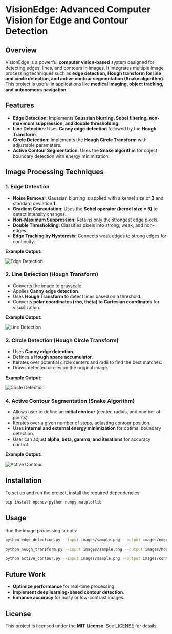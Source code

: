 # VisionEdge: Advanced Computer Vision for Edge and Contour Detection

## Overview
VisionEdge is a powerful **computer vision-based** system designed for detecting edges, lines, and contours in images. It integrates multiple image processing techniques such as **edge detection, Hough transform for line and circle detection, and active contour segmentation (Snake algorithm)**. This project is useful in applications like **medical imaging, object tracking, and autonomous navigation**.

## Features

- **Edge Detection**: Implements **Gaussian blurring, Sobel filtering, non-maximum suppression, and double thresholding**.
- **Line Detection**: Uses **Canny edge detection** followed by the **Hough Transform**.
- **Circle Detection**: Implements the **Hough Circle Transform** with adjustable parameters.
- **Active Contour Segmentation**: Uses the **Snake algorithm** for object boundary detection with energy minimization.

## Image Processing Techniques

### 1. Edge Detection
- **Noise Removal**: Gaussian blurring is applied with a kernel size of **3** and standard deviation **1**.
- **Gradient Computation**: Uses the **Sobel operator (kernel size = 5)** to detect intensity changes.
- **Non-Maximum Suppression**: Retains only the strongest edge pixels.
- **Double Thresholding**: Classifies pixels into strong, weak, and non-edges.
- **Edge Tracking by Hysteresis**: Connects weak edges to strong edges for continuity.

**Example Output:**

![Edge Detection](images/edge_detection.png)

### 2. Line Detection (Hough Transform)
- Converts the image to grayscale.
- Applies **Canny edge detection**.
- Uses **Hough Transform** to detect lines based on a threshold.
- Converts **polar coordinates (rho, theta) to Cartesian coordinates** for visualization.

**Example Output:**

![Line Detection](images/line_detection.png)

### 3. Circle Detection (Hough Circle Transform)
- Uses **Canny edge detection**.
- Defines a **Hough space accumulator**.
- Iterates over potential circle centers and radii to find the best matches.
- Draws detected circles on the original image.

**Example Output:**

![Circle Detection](images/circle_detection.png)

### 4. Active Contour Segmentation (Snake Algorithm)
- Allows user to define an **initial contour** (center, radius, and number of points).
- Iterates over a given number of steps, adjusting contour position.
- Uses **internal and external energy minimization** for optimal boundary detection.
- User can adjust **alpha, beta, gamma, and iterations** for accuracy control.

**Example Output:**

![Active Contour](images/active_contour.png)

## Installation
To set up and run the project, install the required dependencies:

```bash
pip install opencv-python numpy matplotlib
```

## Usage
Run the image processing scripts:

```bash
python edge_detection.py --input images/sample.png --output images/edge_output.png
```

```bash
python hough_transform.py --input images/sample.png --output images/hough_output.png
```

```bash
python active_contour.py --input images/sample.png --output images/contour_output.png
```

## Future Work
- **Optimize performance** for real-time processing.
- **Implement deep learning-based contour detection**.
- **Enhance accuracy** for noisy or low-contrast images.

## License
This project is licensed under the **MIT License**. See [LICENSE](LICENSE) for details.


